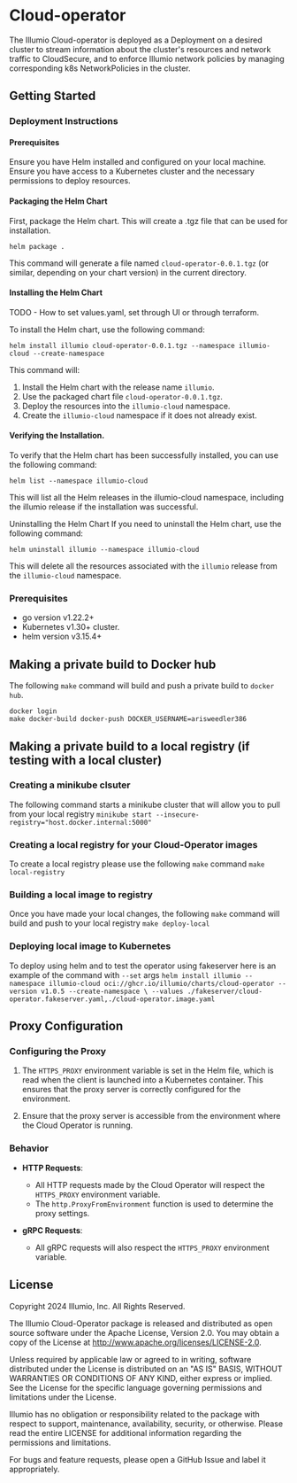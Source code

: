 # Cloud-operator
The Illumio Cloud-operator is deployed as a Deployment on a desired cluster to stream information about the cluster's resources and network traffic to CloudSecure, and to enforce Illumio network policies by managing corresponding k8s NetworkPolicies in the cluster.

## Getting Started

### Deployment Instructions
#### Prerequisites
Ensure you have Helm installed and configured on your local machine.
Ensure you have access to a Kubernetes cluster and the necessary permissions to deploy resources.

#### Packaging the Helm Chart
First, package the Helm chart. This will create a .tgz file that can be used for installation.
```
helm package .
```
This command will generate a file named `cloud-operator-0.0.1.tgz` (or similar, depending on your chart version) in the current directory.

#### Installing the Helm Chart

TODO - How to set values.yaml, set through UI or through terraform.

To install the Helm chart, use the following command:
```
helm install illumio cloud-operator-0.0.1.tgz --namespace illumio-cloud --create-namespace
```
This command will:

1. Install the Helm chart with the release name `illumio`.
1. Use the packaged chart file `cloud-operator-0.0.1.tgz`.
1. Deploy the resources into the `illumio-cloud` namespace.
1. Create the `illumio-cloud` namespace if it does not already exist.

#### Verifying the Installation.
To verify that the Helm chart has been successfully installed, you can use the following command:

```
helm list --namespace illumio-cloud
```
This will list all the Helm releases in the illumio-cloud namespace, including the illumio release if the installation was successful.

Uninstalling the Helm Chart
If you need to uninstall the Helm chart, use the following command:

```
helm uninstall illumio --namespace illumio-cloud
```
This will delete all the resources associated with the `illumio` release from the `illumio-cloud` namespace.

### Prerequisites
- go version v1.22.2+
- Kubernetes v1.30+ cluster.
- helm version v3.15.4+

## Making a private build to Docker hub

The following `make` command will build and push a private build to `docker
hub`.

```
docker login
make docker-build docker-push DOCKER_USERNAME=arisweedler386
```

## Making a private build to a local registry (if testing with a local cluster)

### Creating a minikube clsuter

The following command starts a minikube cluster that will allow you to pull from your local registry
`
minikube start --insecure-registry="host.docker.internal:5000"
`

### Creating a local registry for your Cloud-Operator images

To create a local registry please use the following `make` command
`
make local-registry
`

### Building a local image to registry

Once you have made your local changes, the following `make` command will build and push to your local registry
`
make deploy-local
`

### Deploying local image to Kubernetes

To deploy using helm and to test the operator using fakeserver here is an example of the command with `--set` args
`
helm install illumio --namespace illumio-cloud oci://ghcr.io/illumio/charts/cloud-operator --version v1.0.5 --create-namespace \
 --values ./fakeserver/cloud-operator.fakeserver.yaml,./cloud-operator.image.yaml
`

## Proxy Configuration

### Configuring the Proxy

1. The `HTTPS_PROXY` environment variable is set in the Helm file, which is read when the client is launched into a Kubernetes container. This ensures that the proxy server is correctly configured for the environment.

2. Ensure that the proxy server is accessible from the environment where the Cloud Operator is running.

### Behavior

- **HTTP Requests**:
  - All HTTP requests made by the Cloud Operator will respect the `HTTPS_PROXY` environment variable.
  - The `http.ProxyFromEnvironment` function is used to determine the proxy settings.

- **gRPC Requests**:
  - All gRPC requests will also respect the `HTTPS_PROXY` environment variable.

## License

Copyright 2024 Illumio, Inc. All Rights Reserved.

The Illumio Cloud-Operator package is released and distributed as open source software under the Apache License, Version 2.0. You may obtain a copy of the License at http://www.apache.org/licenses/LICENSE-2.0.

Unless required by applicable law or agreed to in writing, software distributed under the License is distributed on an "AS IS" BASIS, WITHOUT WARRANTIES OR CONDITIONS OF ANY KIND, either express or implied. See the License for the specific language governing permissions and limitations under the License.

Illumio has no obligation or responsibility related to the package with respect to support, maintenance, availability, security, or otherwise. Please read the entire LICENSE for additional information regarding the permissions and limitations.

For bugs and feature requests, please open a GitHub Issue and label it appropriately.
